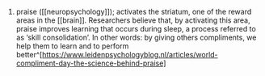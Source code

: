 1. praise ([[neuropsychology]]); activates the striatum, one of the reward areas in the [[brain]]. Researchers believe that, by activating this area, praise improves learning that occurs during sleep, a process referred to as ‘skill consolidation’. In other words: by giving others compliments, we help them to learn and to perform better^[https://www.leidenpsychologyblog.nl/articles/world-compliment-day-the-science-behind-praise]